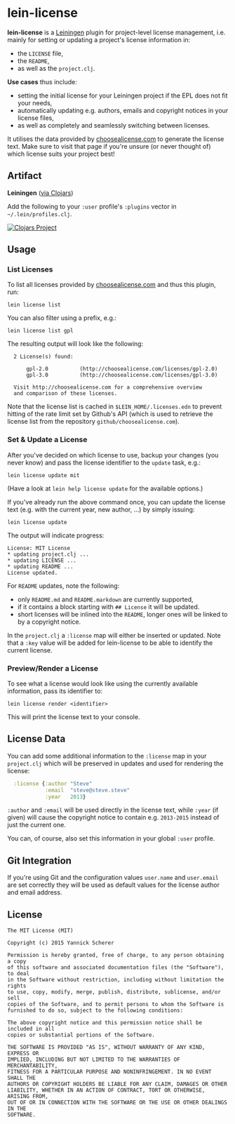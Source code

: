 # lein-license

__lein-license__ is a [Leiningen][leiningen] plugin for project-level license
management, i.e. mainly for setting or updating a project's license information
in:

- the `LICENSE` file,
- the `README`,
- as well as the `project.clj`.

__Use cases__ thus include:

- setting the initial license for your Leiningen project if the EPL does not fit
  your needs,
- automatically updating e.g. authors, emails and copyright notices in your
  license files,
- as well as completely and seamlessly switching between licenses.

It utilises the data provided by [choosealicense.com][choosealicense] to
generate the license text. Make sure to visit that page if you're unsure (or
never thought of) which license suits your project best!

[leiningen]: https://github.com/technomancy/leiningen
[choosealicense]: http://choosealicense.com/

## Artifact

__Leiningen__ ([via Clojars](https://clojars.org/lein-license))

Add the following to your `:user` profile's  `:plugins` vector in
`~/.lein/profiles.clj`.

[![Clojars Project](http://clojars.org/lein-license/latest-version.svg)](http://clojars.org/lein-license)

## Usage

### List Licenses

To list all licenses provided by [choosealicense.com][choosealicense] and thus
this plugin, run:

```
lein license list
```

You can also filter using a prefix, e.g.:

```
lein license list gpl
```

The resulting output will look like the following:

```
  2 License(s) found:

      gpl-2.0          (http://choosealicense.com/licenses/gpl-2.0)
      gpl-3.0          (http://choosealicense.com/licenses/gpl-3.0)

  Visit http://choosealicense.com for a comprehensive overview
  and comparison of these licenses.
```

Note that the license list is cached in `$LEIN_HOME/.licenses.edn` to prevent
hitting of the rate limit set by Github's API (which is used to retrieve the
license list from the repository `github/choosealicense.com`).

### Set &amp; Update a License

After you've decided on which license to use, backup your changes (you never
know) and pass the license identifier to the `update` task, e.g.:

```
lein license update mit
```

(Have a look at `lein help license update` for the available options.)

If you've already run the above command once, you can update the license text
(e.g. with the current year, new author, ...) by simply issuing:

```
lein license update
```

The output will indicate progress:

```
License: MIT License
* updating project.clj ...
* updating LICENSE ...
* updating README ...
License updated.
```

For `README` updates, note the following:

- only `README.md` and `README.markdown` are currently supported,
- if it contains a block starting with `## License` it will be updated.
- short licenses will be inlined into the `README`, longer ones will be linked
  to by a copyright notice.

In the `project.clj` a `:license` map will either be inserted or updated. Note
that a `:key` value will be added for lein-license to be able to identify the
current license.

### Preview/Render a License

To see what a license would look like using the currently available information,
pass its identifier to:

```
lein license render <identifier>
```

This will print the license text to your console.

## License Data

You can add some additional information to the `:license` map in your
`project.clj` which will be preserved in updates and used for rendering the
license:

```clojure
  :license {:author "Steve"
            :email  "steve@steve.steve"
            :year   2013}
```

`:author` and `:email` will be used directly in the license text, while `:year`
(if given) will cause the copyright notice to contain e.g. `2013-2015` instead
of just the current one.

You can, of course, also set this information in your global `:user` profile.

## Git Integration

If you're using Git and the configuration values `user.name` and `user.email`
are set correctly they will be used as default values for the license author and
email address.

## License

```
The MIT License (MIT)

Copyright (c) 2015 Yannick Scherer

Permission is hereby granted, free of charge, to any person obtaining a copy
of this software and associated documentation files (the "Software"), to deal
in the Software without restriction, including without limitation the rights
to use, copy, modify, merge, publish, distribute, sublicense, and/or sell
copies of the Software, and to permit persons to whom the Software is
furnished to do so, subject to the following conditions:

The above copyright notice and this permission notice shall be included in all
copies or substantial portions of the Software.

THE SOFTWARE IS PROVIDED "AS IS", WITHOUT WARRANTY OF ANY KIND, EXPRESS OR
IMPLIED, INCLUDING BUT NOT LIMITED TO THE WARRANTIES OF MERCHANTABILITY,
FITNESS FOR A PARTICULAR PURPOSE AND NONINFRINGEMENT. IN NO EVENT SHALL THE
AUTHORS OR COPYRIGHT HOLDERS BE LIABLE FOR ANY CLAIM, DAMAGES OR OTHER
LIABILITY, WHETHER IN AN ACTION OF CONTRACT, TORT OR OTHERWISE, ARISING FROM,
OUT OF OR IN CONNECTION WITH THE SOFTWARE OR THE USE OR OTHER DEALINGS IN THE
SOFTWARE.
```
